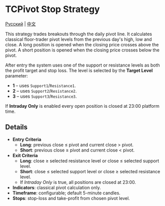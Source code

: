 # TCPivot Stop Strategy
[Русский](README_ru.md) | [中文](README_cn.md)

This strategy trades breakouts through the daily pivot line. It calculates classical floor-trader pivot levels from the previous day's high, low and close. A long position is opened when the closing price crosses above the pivot. A short position is opened when the closing price crosses below the pivot.

After entry the system uses one of the support or resistance levels as both the profit target and stop loss. The level is selected by the **Target Level** parameter:

- **1** – uses `Support1`/`Resistance1`.
- **2** – uses `Support2`/`Resistance2`.
- **3** – uses `Support3`/`Resistance3`.

If **Intraday Only** is enabled every open position is closed at 23:00 platform time.

## Details

- **Entry Criteria**
  - **Long**: previous close ≤ pivot and current close > pivot.
  - **Short**: previous close ≥ pivot and current close < pivot.
- **Exit Criteria**
  - **Long**: close ≥ selected resistance level or close ≤ selected support level.
  - **Short**: close ≤ selected support level or close ≥ selected resistance level.
  - If *Intraday Only* is true, all positions are closed at 23:00.
- **Indicators**: classical pivot calculation only.
- **Timeframe**: configurable; default 5-minute candles.
- **Stops**: stop-loss and take-profit from chosen pivot level.

